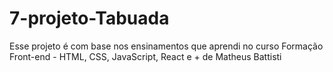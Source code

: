 # 7-projeto-Tabuada
Esse projeto é com base nos ensinamentos que aprendi no curso Formação Front-end - HTML, CSS, JavaScript, React e + de Matheus Battisti
